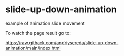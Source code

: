# slide-up-down-animation
example of animation slide movement

To watch the page result go to:

https://raw.githack.com/andriysereda/slide-up-down-animation/main/index.html
